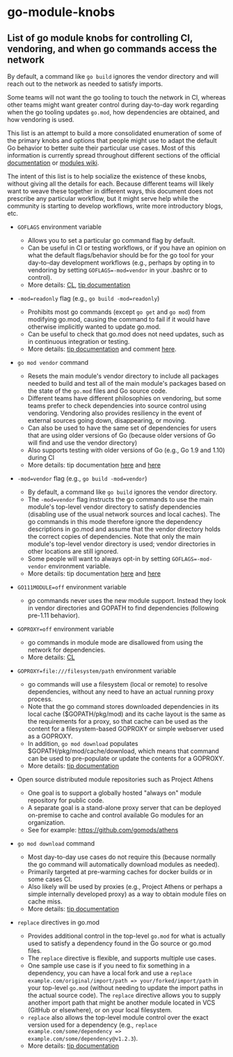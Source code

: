 # go-module-knobs

## List of go module knobs for controlling CI, vendoring, and when go commands access the network

By default, a command like `go build` ignores the vendor directory and will reach out to the network as needed to satisfy imports.

Some teams will not want the go tooling to touch the network in CI, whereas other teams might want greater control during day-to-day work regarding when the go tooling updates `go.mod`, how dependencies are obtained, and how vendoring is used.

This list is an attempt to build a more consolidated enumeration of some of the primary knobs and options that people might use to adapt the default Go behavior to better suite their particular use cases. Most of this information is currently spread throughout different sections of the official [documentation](https://tip.golang.org/cmd/go/#hdr-Modules__module_versions__and_more) or [modules wiki](https://github.com/golang/go/wiki/Modules).

The intent of this list is to help socialize the existence of these knobs, without giving all the details for each. Because different teams will likely want to weave these together in different ways, this document does not prescribe any particular workflow, but it might serve help while the community is starting to develop workflows, write more introductory blogs, etc.

* `GOFLAGS` environment variable
     * Allows you to set a particular go command flag by default.
     * Can be useful in CI or testing workflows, or if you have an opinion on what the default flags/behavior should be for the go tool for your day-to-day development workflows (e.g., perhaps by opting in to vendoring by setting `GOFLAGS=-mod=vendor` in your .bashrc or to control).
     * More details: [CL](https://go-review.googlesource.com/c/go/+/126656), [tip documentation](https://tip.golang.org/cmd/go/#hdr-Environment_variables)
     
* `-mod=readonly` flag (e.g., `go build -mod=readonly`)
     * Prohibits most go commands (except `go get` and `go mod`) from modifying go.mod, causing the command to fail if it would have otherwise implicitly wanted to update go.mod.
     * Can be useful to check that go.mod does not need updates, such as in continuous integration or testing.
     * More details: [tip documentation](https://tip.golang.org/cmd/go/#hdr-Maintaining_module_requirements) and comment [here](https://github.com/golang/go/issues/26850#issuecomment-411903910).

* `go mod vendor` command
     * Resets the main module's vendor directory to include all packages needed to build and test all of the main module's packages based on the state of the `go.mod` files and Go source code.
     * Different teams have different philosophies on vendoring, but some teams prefer to check dependencies into source control using vendoring. Vendoring also provides resiliency in the event of external sources going down, disappearing, or moving.
     * Can also be used to have the same set of dependencies for users that are using older versions of Go (because older versions of Go will find and use the vendor directory)
     * Also supports testing with older versions of Go (e.g., Go 1.9 and 1.10) during CI
     * More details: tip documentation [here](https://tip.golang.org/cmd/go/#hdr-Make_vendored_copy_of_dependencies) and [here](https://tip.golang.org/cmd/go/#hdr-Modules_and_vendoring)

* `-mod=vendor` flag (e.g., `go build -mod=vendor`)
     * By default, a command like `go build` ignores the vendor directory.
     * The `-mod=vendor` flag instructs the go commands to use the main module's top-level vendor directory to satisfy dependencies (disabling use of the usual network sources and local caches). The go commands in this mode therefore ignore the dependency descriptions in go.mod and assume that the vendor directory holds the correct copies of dependencies. Note that only the main module's top-level vendor directory is used; vendor directories in other locations are still ignored.
     * Some people will want to always opt-in by setting `GOFLAGS=-mod-vendor` environment variable.
     * More details: tip documentation [here](https://tip.golang.org/cmd/go/#hdr-Modules_and_vendoring) and [here](https://tip.golang.org/cmd/go/#hdr-Maintaining_module_requirements)
   
* `GO111MODULE=off` environment variable
     * go commands never uses the new module support. Instead they look in vendor directories and GOPATH to find dependencies (following pre-1.11 behavior).

* `GOPROXY=off` environment variable
     * go commands in module mode are disallowed from using the network for dependencies.
     * More details: [CL](https://go-review.googlesource.com/c/go/+/126696)

* `GOPROXY=file:///filesystem/path` environment variable
     * go commands will use a filesystem (local or remote) to resolve dependencies, without any need to have an actual running proxy process.
     * Note that the go command stores downloaded dependencies in its local cache ($GOPATH/pkg/mod) and its cache layout is the same as the requirements for a proxy, so that cache can be used as the content for a filesystem-based GOPROXY or simple webserver used as a GOPROXY. 
     * In addition, `go mod download` populates $GOPATH/pkg/mod/cache/download, which means that command can be used to pre-populate or update the contents for a GOPROXY.
     * More details: [tip documentation](https://tip.golang.org/cmd/go/#hdr-Module_proxy_protocol)

* Open source distributed module repositories such as Project Athens
     * One goal is to support a globally hosted "always on" module repository for public code.
     * A separate goal is a stand-alone proxy server that can be deployed on-premise to cache and control available Go modules for an organization.
     * See for example: https://github.com/gomods/athens

* `go mod download` command
     * Most day-to-day use cases do not require this (because normally the go command will automatically download modules as needed).
     * Primarily targeted at pre-warming caches for docker builds or in some cases CI.
     * Also likely will be used by proxies (e.g., Project Athens or perhaps a simple internally developed proxy) as a way to obtain module files on cache miss.
     * More details: [tip documentation](https://tip.golang.org/cmd/go/#hdr-Download_modules_to_local_cache)
      
* `replace` directives in go.mod
     * Provides additional control in the top-level `go.mod` for what is actually used to satisfy a dependency found in the Go source or go.mod files.
     * The `replace` directive is flexible, and supports multiple use cases. 
     * One sample use case is if you need to fix something in a dependency, you can have a local fork and use a `replace example.com/original/import/path => your/forked/import/path` in your top-level `go.mod` (without needing to update the import paths in the actual source code). The `replace` directive allows you to supply another import path that might be another module located in VCS (GitHub or elsewhere), or on your local filesystem.
     * `replace` also allows the top-level module control over the exact version used for a dependency (e.g., `replace example.com/some/dependency => example.com/some/dependency@v1.2.3`).
     * More details: [tip documentation](https://tip.golang.org/cmd/go/#hdr-Edit_go_mod_from_tools_or_scripts)
      

